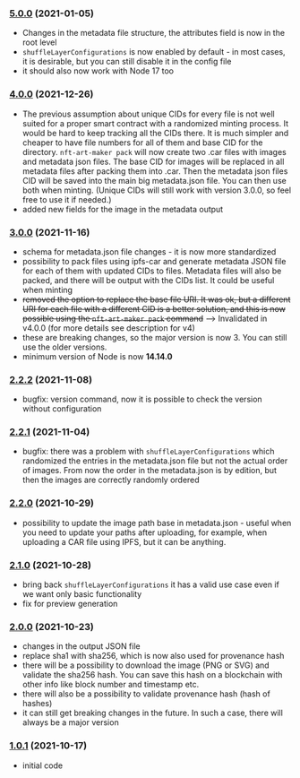 ### [5.0.0](https://github.com/juliancwirko/nft-art-maker/releases/tag/v5.0.0) (2021-01-05)
- Changes in the metadata file structure, the attributes field is now in the root level
- `shuffleLayerConfigurations` is now enabled by default - in most cases, it is desirable, but you can still disable it in the config file
- it should also now work with Node 17 too

### [4.0.0](https://github.com/juliancwirko/nft-art-maker/releases/tag/v4.0.0) (2021-12-26)
- The previous assumption about unique CIDs for every file is not well suited for a proper smart contract with a randomized minting process. It would be hard to keep tracking all the CIDs there. It is much simpler and cheaper to have file numbers for all of them and base CID for the directory. `nft-art-maker pack` will now create two .car files with images and metadata json files. The base CID for images will be replaced in all metadata files after packing them into .car. Then the metadata json files CID will be saved into the main big metadata.json file. You can then use both when minting. (Unique CIDs will still work with version 3.0.0, so feel free to use it if needed.)
- added new fields for the image in the metadata output

### [3.0.0](https://github.com/juliancwirko/nft-art-maker/releases/tag/v3.0.0) (2021-11-16)
- schema for metadata.json file changes - it is now more standardized
- possibility to pack files using ipfs-car and generate metadata JSON file for each of them with updated CIDs to files. Metadata files will also be packed, and there will be output with the CIDs list. It could be useful when minting
- ~~removed the option to replace the base file URI. It was ok, but a different URI for each file with a different CID is a better solution, and this is now possible using the `nft-art-maker pack` command~~ --> Invalidated in v4.0.0 (for more details see description for v4)
- these are breaking changes, so the major version is now 3. You can still use the older versions.
- minimum version of Node is now **14.14.0**

### [2.2.2](https://github.com/juliancwirko/nft-art-maker/releases/tag/v2.2.2) (2021-11-08)
- bugfix: version command, now it is possible to check the version without configuration

### [2.2.1](https://github.com/juliancwirko/nft-art-maker/releases/tag/v2.2.1) (2021-11-04)
- bugfix: there was a problem with `shuffleLayerConfigurations` which randomized the entries in the metadata.json file but not the actual order of images. From now the order in the metadata.json is by edition, but then the images are correctly randomly ordered

### [2.2.0](https://github.com/juliancwirko/nft-art-maker/releases/tag/v2.2.0) (2021-10-29)
- possibility to update the image path base in metadata.json - useful when you need to update your paths after uploading, for example, when uploading a CAR file using IPFS, but it can be anything.

### [2.1.0](https://github.com/juliancwirko/nft-art-maker/releases/tag/v2.1.0) (2021-10-28)
- bring back `shuffleLayerConfigurations` it has a valid use case even if we want only basic functionality
- fix for preview generation

### [2.0.0](https://github.com/juliancwirko/nft-art-maker/releases/tag/v2.0.0) (2021-10-23)
- changes in the output JSON file
- replace sha1 with sha256, which is now also used for provenance hash
- there will be a possibility to download the image (PNG or SVG) and validate the sha256 hash. You can save this hash on a blockchain with other info like block number and timestamp etc.
- there will also be a possibility to validate provenance hash (hash of hashes)
- it can still get breaking changes in the future. In such a case, there will always be a major version

### [1.0.1](https://github.com/juliancwirko/nft-art-maker/releases/tag/v1.0.1) (2021-10-17)
- initial code
